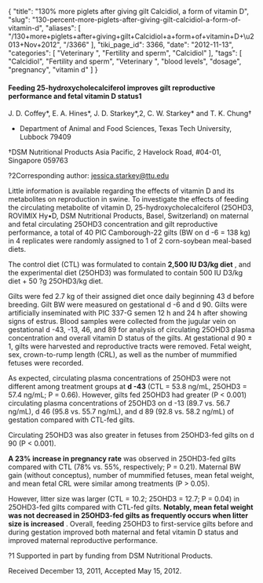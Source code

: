 {
    "title": "130% more piglets after giving gilt Calcidiol, a form of vitamin D",
    "slug": "130-percent-more-piglets-after-giving-gilt-calcidiol-a-form-of-vitamin-d",
    "aliases": [
        "/130+more+piglets+after+giving+gilt+Calcidiol+a+form+of+vitamin+D+\u2013+Nov+2012",
        "/3366"
    ],
    "tiki_page_id": 3366,
    "date": "2012-11-13",
    "categories": [
        "Veterinary ",
        "Fertility and sperm",
        "Calcidiol"
    ],
    "tags": [
        "Calcidiol",
        "Fertility and sperm",
        "Veterinary ",
        "blood levels",
        "dosage",
        "pregnancy",
        "vitamin d"
    ]
}


#### Feeding 25-hydroxycholecalciferol improves gilt reproductive performance and fetal vitamin D status1

J. D. Coffey*, E. A. Hines*, J. D. Starkey*,2, C. W. Starkey* and T. K. Chung†

* Department of Animal and Food Sciences, Texas Tech University, Lubbock 79409

†DSM Nutritional Products Asia Pacific, 2 Havelock Road, #04-01, Singapore 059763

?2Corresponding author: jessica.starkey@ttu.edu

Little information is available regarding the effects of vitamin D and its metabolites on reproduction in swine. To investigate the effects of feeding the circulating metabolite of vitamin D, 25-hydroxycholecalciferol (25OHD3, ROVIMIX Hy•D, DSM Nutritional Products, Basel, Switzerland) on maternal and fetal circulating 25OHD3 concentration and gilt reproductive performance, a total of 40 PIC Camborough-22 gilts (BW on d -6 = 138 kg) in 4 replicates were randomly assigned to 1 of 2 corn-soybean meal-based diets. 

The control diet (CTL) was formulated to contain  **2,500 IU D3/kg diet** , and the experimental diet (25OHD3) was formulated to contain 500 IU D3/kg diet + 50 ?g 25OHD3/kg diet. 

Gilts were fed 2.7 kg of their assigned diet once daily beginning 43 d before breeding. Gilt BW were measured on gestational d -6 and d 90. Gilts were artificially inseminated with PIC 337-G semen 12 h and 24 h after showing signs of estrus. Blood samples were collected from the jugular vein on gestational d -43, -13, 46, and 89 for analysis of circulating 25OHD3 plasma concentration and overall vitamin D status of the gilts. At gestational d 90 ± 1, gilts were harvested and reproductive tracts were removed. Fetal weight, sex, crown-to-rump length (CRL), as well as the number of mummified fetuses were recorded. 

As expected, circulating plasma concentrations of 25OHD3 were not different among treatment groups at  **d -43**  (CTL = 53.8 ng/mL, 25OHD3 = 57.4 ng/mL; P = 0.66). However, gilts fed 25OHD3 had greater (P < 0.001) circulating plasma concentrations of 25OHD3 on d -13 (89.7 vs. 56.7 ng/mL), d 46 (95.8 vs. 55.7 ng/mL), and d 89 (92.8 vs. 58.2 ng/mL) of gestation compared with CTL-fed gilts. 

Circulating 25OHD3 was also greater in fetuses from 25OHD3-fed gilts on d 90 (P < 0.001). 

 **A 23% increase in pregnancy rate**  was observed in 25OHD3-fed gilts compared with CTL (78% vs. 55%, respectively; P = 0.21). Maternal BW gain (without conceptus), number of mummified fetuses, mean fetal weight, and mean fetal CRL were similar among treatments (P > 0.05). 

However, litter size was larger (CTL = 10.2; 25OHD3 = 12.7; P = 0.04) in 25OHD3-fed gilts compared with CTL-fed gilts.  **Notably, mean fetal weight was not decreased in 25OHD3-fed gilts as frequently occurs when litter size is increased** . Overall, feeding 25OHD3 to first-service gilts before and during gestation improved both maternal and fetal vitamin D status and improved maternal reproductive performance.

?1 Supported in part by funding from DSM Nutritional Products.

Received December 13, 2011, Accepted May 15, 2012.